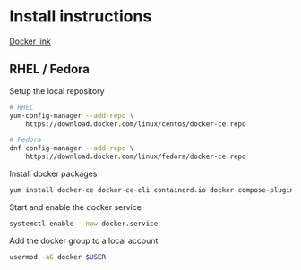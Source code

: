 # Install instructions

[Docker link](https://docs.docker.com/engine/install/)

## RHEL / Fedora
Setup the local repository
```bash
# RHEL
yum-config-manager --add-repo \
    https://download.docker.com/linux/centos/docker-ce.repo
```
```bash
# Fedora
dnf config-manager --add-repo \
    https://download.docker.com/linux/fedora/docker-ce.repo
```

Install docker packages
```bash
yum install docker-ce docker-ce-cli containerd.io docker-compose-plugin
```

Start and enable the docker service
```bash
systemctl enable --now docker.service
```

Add the docker group to a local account
```bash
usermod -aG docker $USER
```
